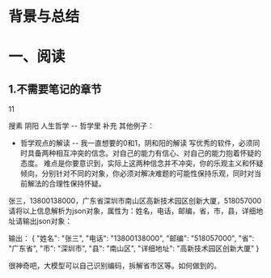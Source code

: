 # 背景与总结


# 一、阅读
## 1.不需要笔记的章节
11



搜素 阴阳
人生哲学 -- 哲学里  补充
其他例子：
* 哲学观点的解读 -- 我一直想要的0和1，阴和阳的解读
写优秀的软件，必须同时具备两种相互冲突的信念。对自己的能力有信心、对自己的能力抱着怀疑的态度。
难点是你要意识到，实际上这两种信念并不冲突，你的乐观主义和怀疑倾向，分别针对不同的对象，你必须对解决难题的可能性保持乐观，同时对当前解法的合理性保持怀疑。




张三，13800138000，广东省深圳市南山区高新技术园区创新大厦，518057000
请将以上信息解析为json对象，属性为：姓名，电话，邮编，省，市，县，详细地址请输出json对象：

输出：
{
  "姓名": "张三",
  "电话": "13800138000",
  "邮编": "518057000",
  "省": "广东省",
  "市": "深圳市",
  "县": "南山区",
  "详细地址": "高新技术园区创新大厦"
}

很神奇吧，大模型可以自己识别编码，拆解省市区等。如何做到的。
